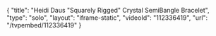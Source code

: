 {
    "title": "Heidi Daus \"Squarely Rigged\" Crystal SemiBangle Bracelet",
    "type": "solo",
    "layout": "iframe-static",
    "videoId": "112336419",
    "url": "\/tvpembed\/112336419"
}